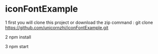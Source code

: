 # iconFontExample
1 first you will clone this project or download the zip
  command : git clone https://github.com/unicornzhi/iconFontExample.git
  
2 npm install 

3 npm start
